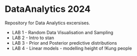 # DataAnalytics 2024
Repository for Data Analytics excersises. 
- LAB 1 - Random Data Visualisation and Sampling
- LAB 2 - Intro to stan
- LAB 3 - Prior and Posterior predictive distributions
- LAB 4 - Linear models - modelling height of !Kung people